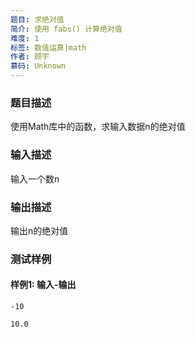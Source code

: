 ```yaml
---
题目: 求绝对值
简介: 使用 fabs() 计算绝对值
难度: 1
标签: 数值运算|math
作者: 顾宇
慕码: Unknown
---
```


### 题目描述

使用Math库中的函数，求输入数据n的绝对值

### 输入描述

输入一个数n

### 输出描述

输出n的绝对值

### 测试样例

#### 样例1: 输入-输出

```
-10
```

```
10.0
```

